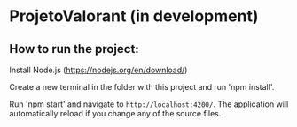 # ProjetoValorant (in development)

## How to run the project:

Install Node.js (https://nodejs.org/en/download/)

Create a new terminal in the folder with this project and run 'npm install'.

Run 'npm start' and navigate to `http://localhost:4200/`. The application will automatically reload if you change any of the source files.
